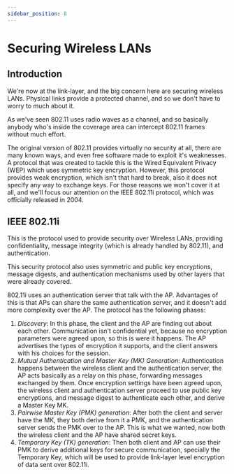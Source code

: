 ```yaml
---
sidebar_position: 8
---
```


# Securing Wireless LANs

## Introduction

We're now at the link-layer, and the big concern here are securing wireless LANs. Physical links provide a protected channel, and so we don't have to worry to much about it.

As we've seen 802.11 uses radio waves as a channel, and so basically anybody who's inside the coverage area can intercept 802.11 frames without much effort.

The original version of 802.11 provides virtually no security at all, there are many known ways, and even free software made to exploit it's weaknesses. A protocol that was created to tackle this is the Wired Equivalent Privacy (WEP) which uses symmetric key encryption. However, this protocol provides weak encryption, which isn't that hard to break, also it does not specify any way to exchange keys. For those reasons we won't cover it at all, and we'll focus our attention on the IEEE 802.11i protocol, which was officially released in 2004.

## IEEE 802.11i

This is the protocol used to provide security over Wireless LANs, providing confidentiality, message integrity (which is already handled by 802.11), and authentication.

This security protocol also uses symmetric and public key encryptions, message digests, and authentication mechanisms used by other layers that were already covered.

802.11i uses an authentication server that talk with the AP. Advantages of this is that APs can share the same authentication server, and it doesn't add more complexity over the AP. The protocol has the following phases:

1. _Discovery_: In this phase, the client and the AP are finding out about each other. Communication isn't confidential yet, because no encryption parameters were agreed upon, so this is were it happens. The AP advertises the types of encryption it supports, and the client answers with his choices for the session.
2. _Mutual Authentication and Master Key (MK) Generation_: Authentication happens between the wireless client and the authentication server, the AP acts basically as a relay on this phase, forwarding messages exchanged by them. Once encryption settings have been agreed upon, the wireless client and authentication server proceed to use public key encryptions, and message digest to authenticate each other, and derive a Master Key MK.
3. _Pairwise Master Key (PMK) generation_: After both the client and server have the MK, they both derive from it a PMK, and the authentication server sends the PMK over to the AP. This is what we wanted, now both the wireless client and the AP have shared secret keys.
4. _Temporary Key (TK) generation_: Then both client and AP can use their PMK to derive additional keys for secure communication, specially the Temporary Key, which will be used to provide link-layer level encryption of data sent over 802.11i.
